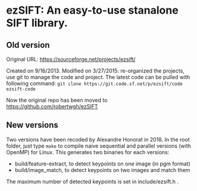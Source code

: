 # ezSIFT: An easy-to-use stanalone SIFT library.


## Old version

Original URL: https://sourceforge.net/projects/ezsift/

Created on 9/16/2013.
Modified on 3/27/2015: re-organized the projects, use git to manage the code and project. 
The latest code can be pulled with following command:
```git clone https://git.code.sf.net/p/ezsift/code ezsift-code```

Now the original repo has been moved to https://github.com/robertwgh/ezSIFT


## New versions

Two versions have been recoded by Alexandre Honorat in 2018. 
In the root folder, just type ```make``` to compile naive sequential and parallel versions (with OpenMP) for Linux.
This generates two binaries for each versions:
- build/feature-extract, to detect keypoints on one image (in pgm format)
- build/image_match, to detect keypoints on two images and match them

The maximum number of detected keypoints is set in include/ezsift.h .

